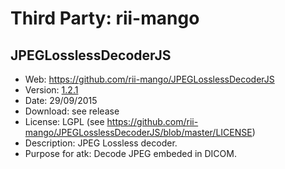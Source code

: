 Third Party: rii-mango
======================

JPEGLosslessDecoderJS
---------------------
* Web: https://github.com/rii-mango/JPEGLosslessDecoderJS
* Version: [1.2.1](https://github.com/rii-mango/JPEGLosslessDecoderJS/releases/tag/1.2.1)
* Date: 29/09/2015
* Download: see release
* License: LGPL (see https://github.com/rii-mango/JPEGLosslessDecoderJS/blob/master/LICENSE)
* Description: JPEG Lossless decoder.
* Purpose for atk: Decode JPEG embeded in DICOM.
